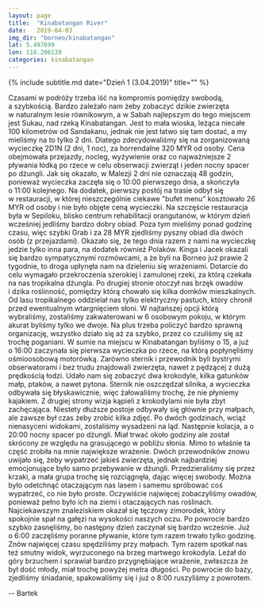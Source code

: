 ```yaml
---
layout: page
title:  "Kinabatangan River"
date:   2019-04-03
img_dir: "borneo/kinabatangan"
lat: 5.497699
lon: 118.206139
categories: kinabatangan
---
```


{% include subtitle.md date="Dzień 1 (3.04.2019)" title="" %}

Czasami w&nbsp;podróży trzeba iść na kompromis pomiędzy swobodą, a&nbsp;szybkością.
Bardzo zależało nam żeby zobaczyć dzikie zwierzęta w&nbsp;naturalnym lesie równikowym, a&nbsp;w Sabah najlepszym do tego miejscem jest Sukau, nad rzeką Kinabatangan.
Jest to mała wioska, leżąca niecałe 100 kilometrów od Sandakanu, jednak nie jest łatwo się tam dostać, a&nbsp;my mieliśmy na to tylko 2 dni.
Dlatego zdecydowaliśmy się na zorganizowaną wycieczkę 2D1N (2 dni, 1 noc), za horrendalne 320 MYR od osoby.
Cena obejmowała przejazdy, nocleg, wyżywienie oraz co najważniejsze 2 pływania łódką po rzece w&nbsp;celu obserwacji zwierząt i&nbsp;jeden nocny spacer po dżungli.
Jak się okazało, w&nbsp;Malezji 2 dni nie oznaczają 48 godzin, ponieważ wycieczka zaczęła się o&nbsp;10:00 pierwszego dnia, a
skończyła o&nbsp;11:00 kolejnego.
Na dodatek, pierwszy postój na trasie odbył się w&nbsp;restauracji, w&nbsp;której nieszczególnie ciekawe "bufet menu" kosztowało 26 MYR od osoby i&nbsp;nie było objęte ceną wycieczki.
Na szczęście restauracja była w&nbsp;Sepiloku, blisko centrum rehabilitacji orangutanów, w&nbsp;którym dzień wcześniej jedliśmy
bardzo dobry obiad.
Poza tym mieliśmy ponad godzinę czasu, więc szybki Grab i&nbsp;za 28 MYR zjedliśmy pyszny obiad dla dwóch osób (z przejazdami).
Okazało się, że tego dnia razem z&nbsp;nami na wycieczkę jedzie tylko inna para, na dodatek również Polaków.
Kinga i&nbsp;Jacek okazali się bardzo sympatycznymi rozmówcami, a&nbsp;że byli na Borneo już prawie 2 tygodnie, to droga upłynęła
nam na dzieleniu się wrażeniami.
Dotarcie do celu wymagało przekroczenia szerokiej i&nbsp;zamulonej rzeki, za którą czekała na nas tropikalna dżungla.
Po drugiej stronie otoczył nas brzęk owadów i&nbsp;dzika roślinność, pomiędzy którą chowało się kilka domków mieszkalnych.
Od lasu tropikalnego oddzielał nas tylko elektryczny pastuch, który chronił przed ewentualnym wtargnięciem słoni.
W najtańszej opcji którą wybraliśmy, zostaliśmy zakwaterowani w&nbsp;6 osobowym pokoju, w&nbsp;którym akurat byliśmy tylko we
dwoje.
Na plus trzeba policzyć bardzo sprawną organizację, wszystko działo się aż za szybko, przez co czuliśmy się aż trochę poganiani.
W sumie na miejscu w&nbsp;Kinabatangan byliśmy o&nbsp;15, a&nbsp;już o&nbsp;16:00 zaczynała się pierwsza wycieczka po rzece, na którą popłynęliśmy ośmioosobową motorówką.
Zarówno sternik i&nbsp;przewodnik byli bystrymi obserwatorami i&nbsp;bez trudu znajdowali zwierzęta, nawet z&nbsp;pędzącej z&nbsp;dużą
prędkością łodzi.
Udało nam się zobaczyć dwa krokodyle, kilka gatunków małp, ptaków, a&nbsp;nawet pytona.
Sternik nie oszczędzał silnika, a&nbsp;wycieczka odbywała się błyskawicznie, więc żałowaliśmy trochę, że nie płyniemy kajakiem.
Z drugiej strony wizja kąpieli z&nbsp;krokodylami nie była zbyt zachęcająca.
Niestety dłuższe postoje odbywały się głównie przy małpach, ale zawsze był czas żeby zrobić kilka zdjęć.
Po dwóch godzinach, wciąż nienasyceni widokami, zostaliśmy wysadzeni na ląd.
Następnie kolacja, a&nbsp;o 20:00 nocny spacer po dżungli.
Miał trwać około godziny ale został skrócony ze względu na grasującego w&nbsp;pobliżu słonia.
Mimo to właśnie ta część zrobiła na mnie największe wrażenie.
Dwóch przewodników znowu uwijało się, żeby wypatrzeć jakieś zwierzęta, jednak najbardziej emocjonujące było samo przebywanie w&nbsp;dżungli.
Przedzieraliśmy się przez krzaki, a&nbsp;mała grupa trochę się rozciągnęła, dając więcej swobody.
Można było odetchnąć otaczającym nas lasem i&nbsp;samemu spróbować coś wypatrzeć, co nie było proste.
Oczywiście najwięcej zobaczyliśmy owadów, ponieważ pełno było ich na ziemi i&nbsp;otaczających nas roślinach.
Najciekawszym znaleziskiem okazał się tęczowy zimorodek, który spokojnie spał na gałęzi na wysokości naszych oczu.
Po powrocie bardzo szybko zasnęliśmy, bo następny dzień zaczynał się bardzo wcześnie.
Już o&nbsp;6:00 zaczęliśmy poranne pływanie, które tym razem trwało tylko godzinę.
Znów najwięcej czasu spędziliśmy przy małpach.
Tym razem spotkał nas też smutny widok, wyrzuconego na brzeg martwego krokodyla.
Leżał do góry brzuchem i&nbsp;sprawiał bardzo przygnębiające wrażenie, zwłaszcza że był dość młody, miał trochę powyżej metra
długości.
Po powrocie do bazy, zjedliśmy śniadanie, spakowaliśmy się i&nbsp;już o&nbsp;8:00 ruszyliśmy z&nbsp;powrotem.

-- Bartek
